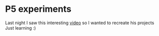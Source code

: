# P5 experiments
Last night I saw this interesting [video](https://youtu.be/55iwMYv8tGI) so I wanted to recreate his projects
Just learning :)
